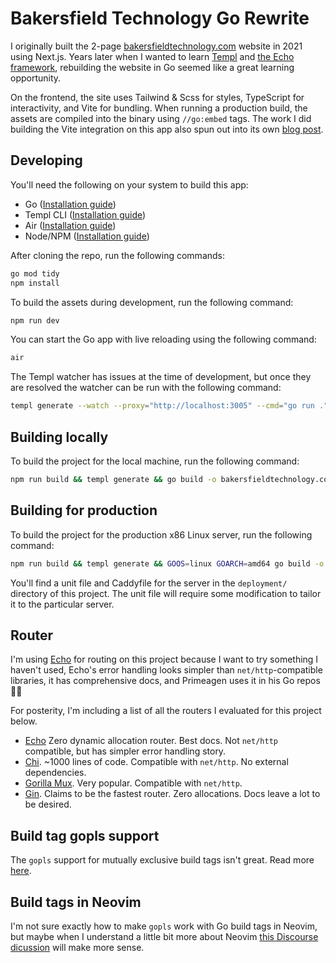 # Bakersfield Technology Go Rewrite

I originally built the 2-page [bakersfieldtechnology.com](https://bakersfieldtechnology.com) website in 2021 using Next.js. Years later when I wanted to learn [Templ](https://templ.guide/) and [the Echo framework](https://echo.labstack.com/), rebuilding the website in Go seemed like a great learning opportunity.

On the frontend, the site uses Tailwind & Scss for styles, TypeScript for interactivity, and Vite for bundling. When running a production build, the assets are compiled into the binary using `//go:embed` tags. The work I did building the Vite integration on this app also spun out into its own [blog post](https://dev.to/tylerlwsmith/build-a-vite-5-backend-integration-with-flask-jch).

## Developing

You'll need the following on your system to build this app:

- Go ([Installation guide](https://go.dev/doc/install))
- Templ CLI ([Installation guide](https://templ.guide/quick-start/installation))
- Air ([Installation guide](https://github.com/cosmtrek/air))
- Node/NPM ([Installation guide](https://nodejs.org/en/download))

After cloning the repo, run the following commands:

```sh
go mod tidy
npm install
```

To build the assets during development, run the following command:

```sh
npm run dev
```

You can start the Go app with live reloading using the following command:

```sh
air
```

The Templ watcher has issues at the time of development, but once they are resolved the watcher can be run with the following command:

```sh
templ generate --watch --proxy="http://localhost:3005" --cmd="go run ."
```

## Building locally

To build the project for the local machine, run the following command:

```sh
npm run build && templ generate && go build -o bakersfieldtechnology.com
```

## Building for production

To build the project for the production x86 Linux server, run the following command:

```sh
npm run build && templ generate && GOOS=linux GOARCH=amd64 go build -o bakersfieldtechnology.com
```

You'll find a unit file and Caddyfile for the server in the `deployment/` directory of this project. The unit file will require some modification to tailor it to the particular server.

## Router

I'm using [Echo](https://echo.labstack.com/) for routing on this project because I want to try something I haven't used, Echo's error handling looks simpler than `net/http`-compatible libraries, it has comprehensive docs, and Primeagen uses it in his Go repos 🤷‍♂️

For posterity, I'm including a list of all the routers I evaluated for this project below.

- [Echo](https://echo.labstack.com/) Zero dynamic allocation router. Best docs. Not `net/http` compatible, but has simpler error handling story.
- [Chi](https://go-chi.io/#/). ~1000 lines of code. Compatible with `net/http`. No external dependencies.
- [Gorilla Mux](https://github.com/gorilla/mux). Very popular. Compatible with `net/http`.
- [Gin](https://gin-gonic.com/). Claims to be the fastest router. Zero allocations. Docs leave a lot to be desired.

## Build tag gopls support

The `gopls` support for mutually exclusive build tags isn't great. Read more [here](https://github.com/golang/go/issues/29202).

## Build tags in Neovim

I'm not sure exactly how to make `gopls` work with Go build tags in Neovim, but maybe when I understand a little bit more about Neovim [this Discourse dicussion](https://neovim.discourse.group/t/gopls-settings-buildflags/790/10) will make more sense.
